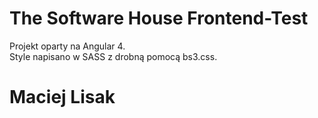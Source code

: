 # The Software House Frontend-Test

Projekt oparty na Angular 4.
<br>
Style napisano w SASS z drobną pomocą bs3.css.

# Maciej Lisak